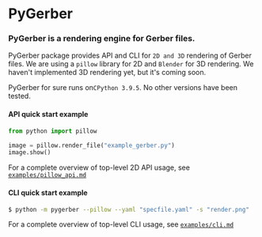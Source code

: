 # PyGerber

### PyGerber is a rendering engine for Gerber files.

PyGerber package provides API and CLI for `2D and 3D` rendering of Gerber files. We are using a `pillow` library for 2D and `Blender` for 3D rendering. We haven't implemented 3D rendering yet, but it's coming soon.


PyGerber for sure runs on`CPython 3.9.5`. No other versions have been tested.

#### API quick start example
```python
from python import pillow

image = pillow.render_file("example_gerber.py")
image.show()
```

For a complete overview of top-level 2D API usage, see [`examples/pillow_api.md`](https://github.com/Argmaster/pygerber/blob/external-api/examples/pillow_api.md)

#### CLI quick start example
```bash
$ python -m pygerber --pillow --yaml "specfile.yaml" -s "render.png"
```

For a complete overview of top-level CLI usage, see [`examples/cli.md`](https://github.com/Argmaster/pygerber/blob/external-api/examples/cli.md)



